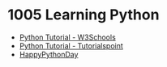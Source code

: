 # 1005 Learning Python
- [Python Tutorial - W3Schools](https://www.w3schools.com/python/)
- [Python Tutorial - Tutorialspoint](https://www.tutorialspoint.com/python/index.htm)
- [HappyPythonDay](https://github.com/MyFirstSecurity2020/HappyPythonDay)

#
``` python

```

``` python

```

``` python

```

``` python

```

``` python

```

``` python

```

``` python

```

``` python

```

``` python

```

``` python

```

``` python

```

``` python

```
